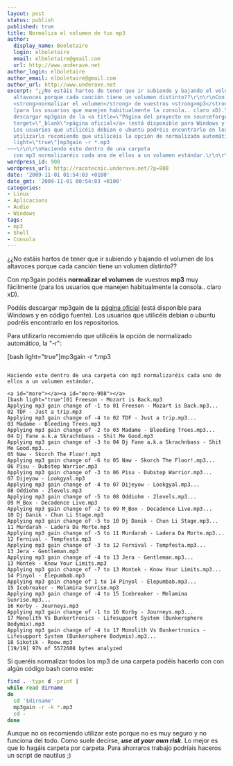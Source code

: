 ```yaml
---
layout: post
status: publish
published: true
title: Normaliza el volumen de tus mp3
author:
  display_name: Booletaire
  login: elboletaire
  email: elboletaire@gmail.com
  url: http://www.underave.net
author_login: elboletaire
author_email: elboletaire@gmail.com
author_url: http://www.underave.net
excerpt: "¿¿No estáis hartos de tener que ir subiendo y bajando el volumen de los
  altavoces porque cada canción tiene un volumen distinto??\r\n\r\nCon mp3gain podéis
  <strong>normalizar el volumen</strong> de vuestros <strong>mp3</strong> muy fácilmente
  (para los usuarios que manejen habitualmente la consola.. claro xD).\r\n\r\nPodéis
  descargar mp3gain de la <a title=\"Página del proyecto en sourceforge\" href=\"http://sourceforge.net/projects/mp3gain/\"
  target=\"_blank\">página oficial</a> (está disponible para Windows y en código fuente).
  Los usuarios que utilicéis debian o ubuntu podréis encontrarlo en los repositorios.\r\n\r\nPara
  utilizarlo recomiendo que utilicéis la opción de normalizado automático, la \"-r\":\r\n\r\n[bash
  light=\"true\"]mp3gain -r *.mp3
~~~\r\n\r\nHaciendo esto dentro de una carpeta
  con mp3 normalizaréis cada uno de ellos a un volumen estándar.\r\n\r\n"
wordpress_id: 908
wordpress_url: http://racotecnic.underave.net/?p=908
date: '2009-11-01 01:54:03 +0100'
date_gmt: '2009-11-01 00:54:03 +0100'
categories:
- Linux
- Aplicacions
- Audio
- Windows
tags:
- mp3
- Shell
- Consola
---
```


¿¿No estáis hartos de tener que ir subiendo y bajando el volumen de los altavoces porque cada canción tiene un volumen distinto??

Con mp3gain podéis <strong>normalizar el volumen</strong> de vuestros <strong>mp3</strong> muy fácilmente (para los usuarios que manejen habitualmente la consola.. claro xD).

Podéis descargar mp3gain de la <a title="Página del proyecto en sourceforge" href="http://sourceforge.net/projects/mp3gain/" target="_blank">página oficial</a> (está disponible para Windows y en código fuente). Los usuarios que utilicéis debian o ubuntu podréis encontrarlo en los repositorios.

Para utilizarlo recomiendo que utilicéis la opción de normalizado automático, la "-r":

[bash light="true"]mp3gain -r *.mp3
~~~

Haciendo esto dentro de una carpeta con mp3 normalizaréis cada uno de ellos a un volumen estándar.

<a id="more"></a><a id="more-908"></a>
[bash light="true"]01 Freeson - Mozart is Back.mp3
Applying mp3 gain change of -1 to 01 Freeson - Mozart is Back.mp3...
02 TDF - Just a trip.mp3
Applying mp3 gain change of -4 to 02 TDF - Just a trip.mp3...
03 Madame - Bleeding Trees.mp3
Applying mp3 gain change of -2 to 03 Madame - Bleeding Trees.mp3...
04 Dj Fane a.k.a Skrachnbass - Shit Me Good.mp3
Applying mp3 gain change of -3 to 04 Dj Fane a.k.a Skrachnbass - Shit Me Good.mp3...
05 Naw - Skorch The Floor!.mp3
Applying mp3 gain change of -6 to 05 Naw - Skorch The Floor!.mp3...
06 Pisu - Dubstep Warrior.mp3
Applying mp3 gain change of -3 to 06 Pisu - Dubstep Warrior.mp3...
07 Dijeyow - Lookgyal.mp3
Applying mp3 gain change of -4 to 07 Dijeyow - Lookgyal.mp3...
08 Oddiohm - 2levels.mp3
Applying mp3 gain change of -5 to 08 Oddiohm - 2levels.mp3...
09 M_Box - Decadence Live.mp3
Applying mp3 gain change of -2 to 09 M_Box - Decadence Live.mp3...
10 Dj Danik - Chun Li Stage.mp3
Applying mp3 gain change of -5 to 10 Dj Danik - Chun Li Stage.mp3...
11 Murdarah - Ladera Da Morte.mp3
Applying mp3 gain change of -5 to 11 Murdarah - Ladera Da Morte.mp3...
12 Fernival - Tempfesta.mp3
Applying mp3 gain change of -3 to 12 Fernival - Tempfesta.mp3...
13 Jera - Gentleman.mp3
Applying mp3 gain change of -4 to 13 Jera - Gentleman.mp3...
13 Montek - Know Your Limits.mp3
Applying mp3 gain change of -7 to 13 Montek - Know Your Limits.mp3...
14 Pinyol - Elepumbab.mp3
Applying mp3 gain change of 1 to 14 Pinyol - Elepumbab.mp3...
15 Icebreaker - Melamina Sunrise.mp3
Applying mp3 gain change of -4 to 15 Icebreaker - Melamina Sunrise.mp3...
16 Korby - Journeys.mp3
Applying mp3 gain change of -1 to 16 Korby - Journeys.mp3...
17 Monolith Vs Bunkertronics - Lifesupport System (Bunkersphere Bodymix).mp3
Applying mp3 gain change of -4 to 17 Monolith Vs Bunkertronics - Lifesupport System (Bunkersphere Bodymix).mp3...
18 Sikotik - Roow.mp3
[19/19] 97% of 5572608 bytes analyzed
~~~

Si queréis normalizar todos los mp3 de una carpeta podéis hacerlo con con algún código bash como este:
~~~bash
find . -type d -print |
while read dirname
do
  cd '$dirname'
  mp3gain -r -k *.mp3
  cd -
done
~~~

Aunque no os recomiendo utilizar este porque no es muy seguro y no funciona del todo. Como suele decirse, <b><em>use at your own risk</em></b>. Lo mejor es que lo hagáis carpeta por carpeta. Para ahorraros trabajo podríais haceros un script de nautilus ;)
